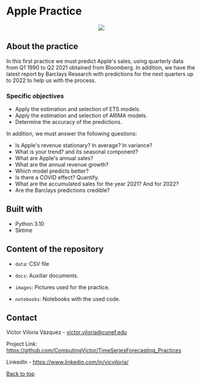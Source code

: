 # Apple Practice 

<div style="text-align:center"><img src="https://www.cleverfiles.com/howto/wp-content/uploads/2018/04/apple-stock-price.jpg" /></div>


## About the practice

In this first practice we must predict Apple's sales, using quarterly data from Q1 1990 to Q2 2021 obtained from Bloomberg. In addition, we have the latest report by Barclays Research with predictions for the next quarters up to 2022 to help us with the process.

### Specific objectives

- Apply the estimation and selection of ETS models.
- Apply the estimation and selection of ARIMA models.
- Determine the accuracy of the predictions.

In addition, we must answer the following questions:

- Is Apple's revenue stationary? In average? In variance?
- What is your trend? and its seasonal component?
- What are Apple's annual sales?
- What are the annual revenue growth?
- Which model predicts better?
- Is there a COVID effect? Quantify.
- What are the accumulated sales for the year 2021? And for 2022?
- Are the Barclays predictions credible?

## Built with 

- Python 3.10
- Sktime

## Content of the repository

- `data`: CSV file

- `docs`: Auxiliar documents.

- `images`: Pictures used for the practice.

- `notebooks`: Notebooks with the used code.


## Contact

Víctor Viloria Vázquez - <victor.viloria@cunef.edu>

Project Link: <https://github.com/ComputingVictor/TimeSeriesForecasting_Practices>

LinkedIn - <https://www.linkedin.com/in/vicviloria/>


<a href="#top">Back to top</a>

